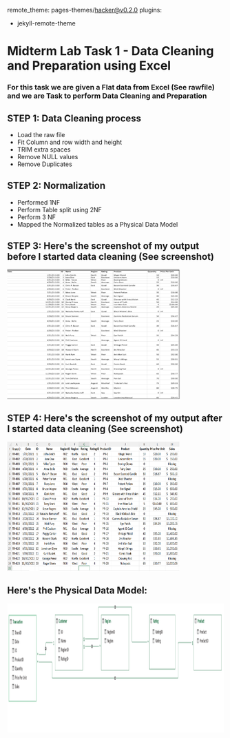 remote_theme: pages-themes/hacker@v0.2.0
plugins:
- jekyll-remote-theme
  
# Midterm Lab Task 1 - Data Cleaning and Preparation using Excel
### For this task we are given a Flat data from Excel (See rawfile) and we are Task to perform Data Cleaning and Preparation

## STEP 1: Data Cleaning process
- Load the raw file
- Fit Column and row width and height
- TRIM extra spaces
- Remove NULL values
- Remove Duplicates

## STEP 2: Normalization
- Performed 1NF
- Perform Table split using 2NF
- Perform 3 NF
- Mapped the Normalized tables as a Physical Data Model

## STEP 3: Here's the screenshot of my output before I started data cleaning (See screenshot)
<img src="images/before.png" alt="Alt Text" width="400" height="300">

## STEP 4: Here's the screenshot of my output after I started data cleaning (See screenshot)
<img src="images/output.png" alt="Alt Text" width="400" height="300">

## Here's the Physical Data Model:
<img src="images/erd.png" alt="Alt Text" width="920" height="300">
